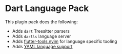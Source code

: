 # Dart Language Pack

This plugin pack does the following:

- Adds `dart` Treesitter parsers
- Adds `dartls` language server
- Adds [flutter-tools.nvim](https://github.com/akinsho/flutter-tools.nvim) for language specific tooling
- Adds [YAML language support](../yaml)
